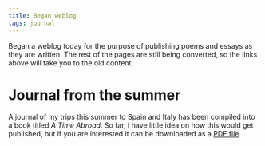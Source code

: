 ```yaml
---
title: Began weblog
tags: journal
---
```


Began a weblog today for the purpose of publishing poems and essays as
they are written.  The rest of the pages are still being converted, so
the links above will take you to the old content.

# Journal from the summer

A journal of my trips this summer to Spain and Italy has been compiled
into a book titled *A Time Abroad*.  So far, I have little idea on how
this would get published, but if you are interested it can be downloaded
as a [PDF file](pdf/summer2003.pdf).


